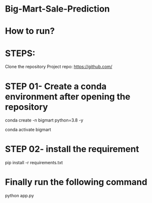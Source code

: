 # Big-Mart-Sale-Prediction

# How to run?

# STEPS:

 Clone the repository
Project repo: https://github.com/

# STEP 01- Create a conda environment after opening the repository

conda create -n bigmart python=3.8 -y

conda activate bigmart

# STEP 02- install the requirement

pip install -r requirements.txt

# Finally run the following command
python app.py
